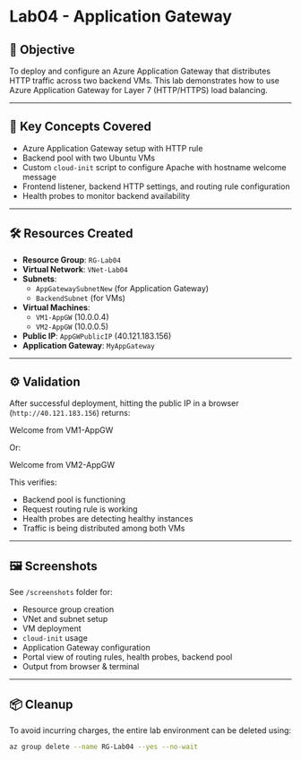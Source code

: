 # Lab04 - Application Gateway

## 🎯 Objective

To deploy and configure an Azure Application Gateway that distributes HTTP traffic across two backend VMs. This lab demonstrates how to use Azure Application Gateway for Layer 7 (HTTP/HTTPS) load balancing.

---

## 🧩 Key Concepts Covered

- Azure Application Gateway setup with HTTP rule
- Backend pool with two Ubuntu VMs
- Custom `cloud-init` script to configure Apache with hostname welcome message
- Frontend listener, backend HTTP settings, and routing rule configuration
- Health probes to monitor backend availability

---

## 🛠️ Resources Created

- **Resource Group**: `RG-Lab04`
- **Virtual Network**: `VNet-Lab04`
- **Subnets**:
  - `AppGatewaySubnetNew` (for Application Gateway)
  - `BackendSubnet` (for VMs)
- **Virtual Machines**:
  - `VM1-AppGW` (10.0.0.4)
  - `VM2-AppGW` (10.0.0.5)
- **Public IP**: `AppGWPublicIP` (40.121.183.156)
- **Application Gateway**: `MyAppGateway`

---

## ⚙️ Validation

After successful deployment, hitting the public IP in a browser (`http://40.121.183.156`) returns:

Welcome from VM1-AppGW

Or:

Welcome from VM2-AppGW

This verifies:
- Backend pool is functioning
- Request routing rule is working
- Health probes are detecting healthy instances
- Traffic is being distributed among both VMs

---

## 🖼️ Screenshots

See `/screenshots` folder for:

- Resource group creation
- VNet and subnet setup
- VM deployment
- `cloud-init` usage
- Application Gateway configuration
- Portal view of routing rules, health probes, backend pool
- Output from browser & terminal

---

## 📦 Cleanup

To avoid incurring charges, the entire lab environment can be deleted using:

```bash
az group delete --name RG-Lab04 --yes --no-wait
